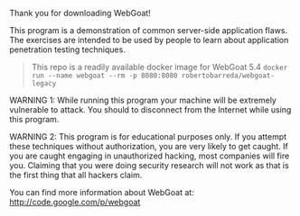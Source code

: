 Thank you for downloading WebGoat!

This program is a demonstration of common server-side
application flaws.  The exercises are intended to
be used by people to learn about application penetration
testing techniques.

> This repo is a readily available docker image for WebGoat 5.4
> `docker run --name webgoat --rm -p 8080:8080 robertobarreda/webgoat-legacy`

WARNING 1: While running this program your machine will be
extremely vulnerable to attack. You should to disconnect
from the Internet while using this program.

WARNING 2: This program is for educational purposes only. If you
attempt these techniques without authorization, you are very
likely to get caught.  If you are caught engaging in unauthorized
hacking, most companies will fire you. Claiming that you were
doing security research will not work as that is the first thing
that all hackers claim.

You can find more information about WebGoat at:
http://code.google.com/p/webgoat

